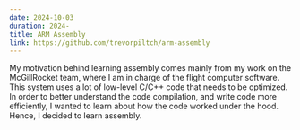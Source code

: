 ```yaml
---
date: 2024-10-03
duration: 2024-
title: ARM Assembly
link: https://github.com/trevorpiltch/arm-assembly
---
```

My motivation behind learning assembly comes mainly from my work on the McGillRocket team, where I am in charge of the flight computer software. This system uses a lot of low-level C/C++ code that needs to be optimized. In order to better understand the code compilation, and write code more efficiently, I wanted to learn about how the code worked under the hood. Hence, I decided to learn assembly.
